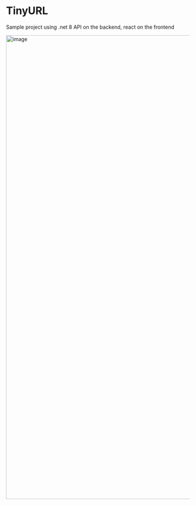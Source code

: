 # TinyURL
Sample project using .net 8 API on the backend, react on the frontend

<img width="1267" alt="image" src="https://github.com/user-attachments/assets/d94e1420-11cb-4538-a740-d9018de11cba" />
